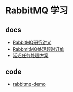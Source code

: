 # RabbitMQ 学习


## docs

* [RabbitMQ研究讲义](./docs/跟传智燕青一起学RabbitMQ消息队列/RabbitMQ研究讲义.pdf)
* [RabbmitMQ处理超时订单](https://juejin.im/post/5d9ed7dee51d4577ff0d9efa)
* [延迟任务处理方案](https://github.com/smallFive55/delayMessage)


## code

* [rabbitmq-demo](./code/rabbitmq-demo/README.md)








